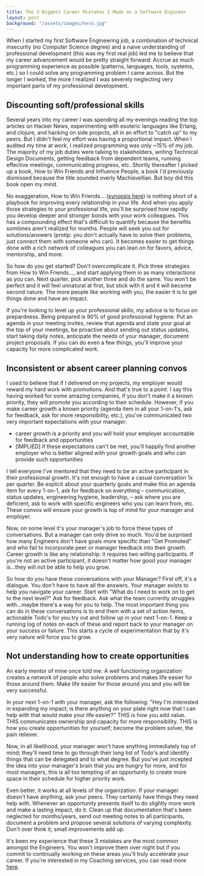```yaml
---
title: The 3 Biggest Career Mistakes I Made as a Software Engineer
layout: post
background: "/assets/images/hero.jpg"
---
```


When I started my first Software Engineering job, a combination of technical insecurity (no Computer Science degree) and a naive understanding of professional development (this was my first real job) led me to believe that my career advancement would be pretty straight forward: Accrue as much programming experience as possible (patterns, languages, tools, systems, etc.) so I could solve any programming problem I came across. But the longer I worked, the more I realized I was severely neglecting very important parts of my professional development.

## Discounting soft/professional skills

Several years into my career I was spending all my evenings reading the top articles on Hacker News, experimenting with esoteric languages like Erlang, and clojure, and hacking on side projects, all in an effort to "catch up" to my peers. But I didn't feel my effort was having a proportional impact. When I audited my time at work, I realized programming was only ~15% of my job. The majority of my job duties were talking to stakeholders, writing Technical Design Documents, getting feedback from dependent teams, running effective meetings, communicating progress, etc. Shortly thereafter I picked up a book, How to Win Friends and Influence People, a book I'd previously dismissed because the title sounded overly Machiavellian. But boy did this book open my mind.

No exaggeration, How to Win Friends... ([synopsis here](https://fs.blog/how-to-win-friends-and-influence-people/)) is nothing short of a playbook for improving every relationship in your life. And when you apply those strategies to your professional life, you'll be surprised how rapidly you develop deeper and stronger bonds with your work colleagues. This has a compounding effect that's difficult to quantify because the benefits somtimes aren't realized for months. People will seek you out for solutions/answers (protip: you don't actually have to solve their problems, just connect them with someone who can). It becomes easier to get things done with a rich network of colleagues you can lean on for favors, advice, mentorship, and more.

So how do you get started? Don't overcomplicate it. Pick three strategies from How to Win Friends..., and start applying them in as many interactions as you can. Next quarter, pick another three and do the same. You won't be perfect and it will feel unnatural at first, but stick with it and it will become second nature. The more people like working with you, the easier it is to get things done and have an impact.

If you're looking to level up your professional skills, my advice is to focus on prepardness. Being prepared is 90% of good professional hygiene. Put an agenda in your meeting invites, review that agenda and state your goal at the top of your meetings, be proactive about sending out status updates, start taking daily notes, anticipate the needs of your manager, document project proposals. If you can do even a few things, you'll improve your capacity for more complicated work.

## Inconsistent or absent career planning convos

I used to believe that if I delivered on my projects, my employer would reward my hard work with promotions. And that's true to a point. I say this having worked for some amazing companies, if you don't make it a known priority, they will promote you according to their schedule. However, if you make career growth a known priority (agenda item in all your 1-on-1's, ask for feedback, ask for more responsibility, etc.), you've communicated two very important expectations with your manager:

* career growth is a priority and you will hold your employer accountable for feedback and opportunities
* [IMPLIED] if these expectations can't be met, you'll happily find another employer who is better aligned with your growth goals and who can provide such opportunities

I tell everyone I've mentored that they need to be an active participant in their professional growth. It's not enough to have a casual conversation 1x per quarter. Be explicit about your quarterly goals and make this an agenda item for every 1-on-1, ask for feedback on everything – communication, status updates, engineering hygiene, leadership, – ask where you are deficient, ask to work with specific engineers who you can learn from, etc. These convos will ensure your growth is top of mind for your manager and employer.

Now, on some level it's your manager's job to force these types of conversations. But a manager can only drive so much. You'd be surprised how many Engineers don't have goals more specific than "Get Promoted" and who fail to incorporate peer or manager feedback into their growth. Career growth is like any relationship: it requires two willing participants. If you're not an active participant, it doesn't matter how good your manager is...they will not be able to help you grow.

So how do you have these conversations with your Manager? First off, it's a dialogue. You don't have to have all the answers. Your manager exists to help you navigate your career. Start with "What do I need to work on to get to the next level?" Ask for feedback. Ask what the team currently struggles with...maybe there's a way for you to help. The most important thing you can do in these conversations is to end them with a set of action items, actionable Todo's for you try out and follow up in your next 1-on-1. Keep a running log of notes on each of these and report back to your manager on your success or failure. This starts a cycle of experimentation that by it's very nature will force you to grow.

## Not understanding how to create opportunities

An early mentor of mine once told me: A well functioning organization creates a network of people who solve problems and makes life easier for those around them. Make life easier for those around you and you will be very successful.

In your next 1-on-1 with your manager, ask the following: "Hey I'm interested in expanding my impact; is there anything on your plate right now that I can help with that would make your life easier?" THIS is how you add value. THIS communicates ownership and capacity for more responsibility. THIS is how you create opportunities for yourself; become the problem solver, the pain reliever.

Now, in all likelihood, your manager won't have anything immediately top of mind; they'll need time to go through their long list of Todo's and identify things that can be delegated and to what degree. But you've just incepted the idea into your manager's brain that you are hungry for more, and for most managers, this is all too tempting of an opportunity to create more space in their schedule for higher priority work.

Even better, it works at all levels of the organization. If your manager doesn't have anything, ask your peers. They certainly have things they need help with. Whenever an opportunity presents itself to do slightly more work and make a lasting impact, do it. Clean up that documentation that's been neglected for months/years, send out meeting notes to all participants, document a problem and propose several solutions of varying complexity. Don't over think it; small improvements add up.

It's been my experience that these 3 mistakes are the most common amongst the Engineers. You won't improve them over night but if you commit to continually working on these areas you'll truly accelerate your career. If you're interested in my Coaching services, you can read more [here](/coaching).